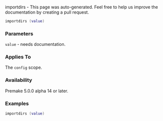 importdirs - This page was auto-generated. Feel free to help us improve the documentation by creating a pull request.

```lua
importdirs (value)
```

### Parameters ###

`value` - needs documentation.

### Applies To ###

The `config` scope.

### Availability ###

Premake 5.0.0 alpha 14 or later.

### Examples ###

```lua
importdirs (value)
```

